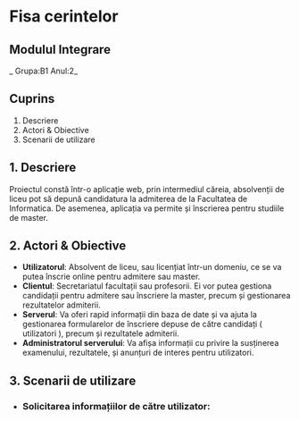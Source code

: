 # **Fisa cerintelor**
##  Modulul Integrare
_ Grupa:B1 Anul:2_
## Cuprins
1. Descriere
1. Actori & Obiective
1. Scenarii de utilizare

## 1. Descriere

   Proiectul constă într-o aplicație web, prin intermediul căreia, absolvenții de liceu pot să depună candidatura la admiterea de la Facultatea de Informatica. De asemenea, aplicația va permite și înscrierea pentru studiile de master.

## 2. Actori & Obiective
- **Utilizatorul**: Absolvent de liceu, sau licențiat într-un domeniu, ce se va putea înscrie online pentru admitere sau master.
- **Clientul**: Secretariatul facultații sau profesorii. Ei vor putea gestiona candidații pentru admitere sau înscriere la master, precum și gestionarea rezultatelor admiterii.
- **Serverul**: Va oferi rapid informații din baza de date și va ajuta la gestionarea formularelor de înscriere depuse de către candidați ( utilizatori ), precum și rezultatele admiterii.
- **Administratorul serverului**: Va afișa informații cu privire la susținerea examenului, rezultatele, și anunțuri de interes pentru utilizatori.

## 3. Scenarii de utilizare

- ### Solicitarea informațiilor de către utilizator: 


